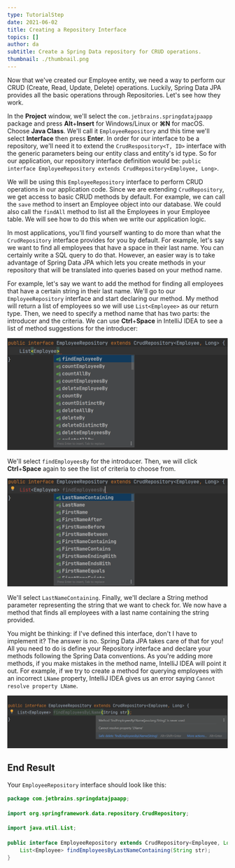 ```yaml
---
type: TutorialStep
date: 2021-06-02
title: Creating a Repository Interface
topics: []
author: da
subtitle: Create a Spring Data repository for CRUD operations.
thumbnail: ./thumbnail.png
---
```


Now that we've created our Employee entity, we need a way to perform our CRUD (Create, Read, Update, Delete) operations. Luckily, Spring Data JPA provides all the basic operations through Repositories. Let's see how they work.

In the **Project** window, we'll select the `com.jetbrains.springdatajpaapp` package and press **Alt**+**Insert** for Windows/Linux or **⌘N** for macOS. Choose **Java Class**. We'll call it `EmployeeRepository` and this time we'll select **Interface** then press **Enter**. In order for our interface to be a repository, we'll need it to extend the `CrudRespository<T, ID>` interface with the generic parameters being our entity class and entity's id type. So for our application, our repository interface definition would be: `public interface EmployeeRepository extends CrudRepository<Employee, Long>`.

We will be using this `EmployeeRepository` interface to perform CRUD operations in our application code. Since we are extending `CrudRepository`, we get access to basic CRUD methods by default. For example, we can call the `save` method to insert an Employee object into our database. We could also call the `findAll` method to list all the Employees in your Employee table. We will see how to do this when we write our application logic.

In most applications, you'll find yourself wanting to do more than what the `CrudRepository` interface provides for you by default. For example, let's say we want to find all employees that have a space in their last name. You can certainly write a SQL query to do that. However, an easier way is to take advantage of Spring Data JPA which lets you create methods in your repository that will be translated into queries based on your method name.

For example, let's say we want to add the method for finding all employees that have a certain string in their last name. We'll go to our `EmployeeRepository` interface and start declaring our method. My method will return a list of employees so we will use `List<Employee>` as our return type. Then, we need to specify a method name that has two parts: the introducer and the criteria. We can use **Ctrl**+**Space** in IntelliJ IDEA to see a list of method suggestions for the introducer:

![Repository Method Suggestion Introducer](./RepositoryMethodSuggestion.png)

We'll select `findEmployeesBy` for the introducer. Then, we will click **Ctrl**+**Space** again to see the list of criteria to choose from.

![Repository Method Suggestion Criteria](./RepositoryMethodSuggestion-Criteria.png)

We'll select `LastNameContaining`. Finally, we'll declare a String method parameter representing the string that we want to check for. We now have a method that finds all employees with a last name containing the string provided.

You might be thinking: if I've defined this interface, don't I have to implement it? The answer is no. Spring Data JPA takes care of that for you! All you need to do is define your Repository interface and declare your methods following the Spring Data conventions. As you're adding more methods, if you make mistakes in the method name, IntelliJ IDEA will point it out. For example, if we try to create a method for querying employees with an incorrect `LName` property, IntelliJ IDEA gives us an error saying `Cannot resolve property LName`.

![Method Signature Validation](./MethodSignatureValidation.png)

## End Result

Your `EmployeeRepository` interface should look like this:

```java
package com.jetbrains.springdatajpaapp;

import org.springframework.data.repository.CrudRepository;

import java.util.List;

public interface EmployeeRepository extends CrudRepository<Employee, Long> {
    List<Employee> findEmployeesByLastNameContaining(String str);
}
```
